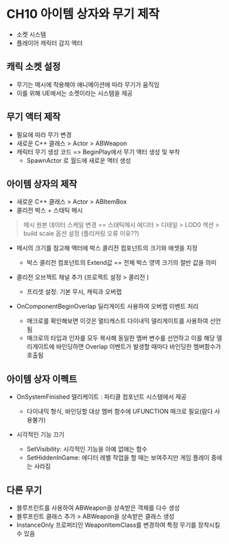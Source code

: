 # **CH10 아이템 상자와 무기 제작**

- 소켓 시스템
- 플레이어 캐릭터 감지 액터

## **캐릭 소켓 설정**

- 무기는 메시에 착용해야 애니메이션에 따라 무기가 움직임
- 이를 위해 UE에서는 소켓이라는 시스템을 제공


## **무기 액터 제작**

- 필요에 따라 무기 변경
- 새로운 C++ 클래스 > Actor > ABWeapon
- 캐릭터 무기 생성 코드 => BeginPlay에서 무기 액터 생성 및 부착
    - SpawnActor 로 월드에 새로운 액터 생성


## **아이템 상자의 제작**

- 새로운 C++ 클래스 > Actor > ABItemBox
- 콜리전 박스 + 스태틱 메시

> 메시 원본 데이터 스케일 변경 == 스태틱메시 에디터 > 디테일 > LOD0 섹션 > build scale 옵션 설정 (플리커링 오류 이유??)


- 메시의 크기를 참고해 액터에 박스 콜리전 컴포넌트의 크기와 애셋을 지정
    - 박스 콜리전 컴포넌트의 Extend값 == 전체 박스 영역 크기의 절반 값을 의미

- 콜리전 오브젝트 채널 추가 (프로젝트 설정 > 콜리전 )
  - 프리셋 설정: 기본 무시, 캐릭과 오버랩 

- OnComponentBeginOverlap 딜리게이트 사용하여 오버랩 이벤트 처리
  - 매크로를 확인해보면 이것은 멀티캐스트 다이내믹 델리게이트를 사용하여 선언됨
  - 매크로의 타입과 인자를 모두 복사해 동일한 멤버 변수를 선언하고 이를 해당 델리게이트에 바인딩하면 Overlap 이벤트가 발생할 때마다 바인딩한 멤버함수가 호출됨

## **아이템 상자 이펙트**

- OnSystemFinished 델리케이트 : 파티클 컴포넌트 시스템에서 제공
  - 다이내믹 형식, 바인딩할 대상 멤버 함수에 UFUNCTION 매크로 필요(람다 사용불가)


- 시각적인 기능 끄기
  - SetVisibility: 시각적인 기능을 아예 없애는 함수
  - SetHiddenInGame: 에디터 레벨 작업을 할 때는 보여주지만 게임 플레이 중에는 사라짐


## **다른 무기**

- 블루프린트를 사용하여 ABWeapon을 상속받은 객체를 다수 생성
- 블루프린트 클래스 추가 > ABWeapon을 상속받은 클래스 생성
- InstanceOnly 프로퍼티인 WeaponItemClass를 변경하여 특정 무기를 장착시킬 수 있음
